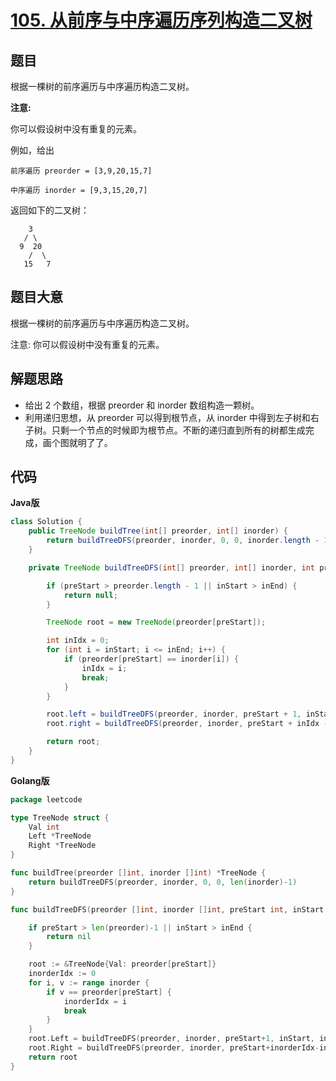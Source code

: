# [105. 从前序与中序遍历序列构造二叉树](https://leetcode-cn.com/problems/construct-binary-tree-from-preorder-and-inorder-traversal/)


## 题目

根据一棵树的前序遍历与中序遍历构造二叉树。

**注意:**

你可以假设树中没有重复的元素。

例如，给出

```
前序遍历 preorder = [3,9,20,15,7]

中序遍历 inorder = [9,3,15,20,7]
```

返回如下的二叉树：
```
    3
   / \
  9  20
    /  \
   15   7
```


## 题目大意

根据一棵树的前序遍历与中序遍历构造二叉树。

注意:
你可以假设树中没有重复的元素。


## 解题思路

- 给出 2 个数组，根据 preorder 和 inorder 数组构造一颗树。
- 利用递归思想，从 preorder 可以得到根节点，从 inorder 中得到左子树和右子树。只剩一个节点的时候即为根节点。不断的递归直到所有的树都生成完成，画个图就明了了。

## 代码

**Java版**

```java
class Solution {
    public TreeNode buildTree(int[] preorder, int[] inorder) {
        return buildTreeDFS(preorder, inorder, 0, 0, inorder.length - 1);
    }

    private TreeNode buildTreeDFS(int[] preorder, int[] inorder, int preStart, int inStart, int inEnd) {

        if (preStart > preorder.length - 1 || inStart > inEnd) {
            return null;
        }

        TreeNode root = new TreeNode(preorder[preStart]);

        int inIdx = 0;
        for (int i = inStart; i <= inEnd; i++) {
            if (preorder[preStart] == inorder[i]) {
                inIdx = i;
                break;
            }
        }

        root.left = buildTreeDFS(preorder, inorder, preStart + 1, inStart, inIdx - 1);
        root.right = buildTreeDFS(preorder, inorder, preStart + inIdx - inStart + 1, inIdx + 1, inEnd);

        return root;
    }
}
```

**Golang版**

```go
package leetcode

type TreeNode struct {
	Val int
	Left *TreeNode
	Right *TreeNode
}

func buildTree(preorder []int, inorder []int) *TreeNode {
	return buildTreeDFS(preorder, inorder, 0, 0, len(inorder)-1)
}

func buildTreeDFS(preorder []int, inorder []int, preStart int, inStart int, inEnd int) *TreeNode {

	if preStart > len(preorder)-1 || inStart > inEnd {
		return nil
	}

	root := &TreeNode{Val: preorder[preStart]}
	inorderIdx := 0
	for i, v := range inorder {
		if v == preorder[preStart] {
			inorderIdx = i
			break
		}
	}
	root.Left = buildTreeDFS(preorder, inorder, preStart+1, inStart, inorderIdx-1)
	root.Right = buildTreeDFS(preorder, inorder, preStart+inorderIdx-inStart+1, inorderIdx+1, inEnd)
	return root
}
```